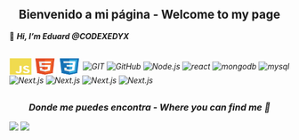    <h2 align="center">Bienvenido a mi página - Welcome to my page </h2>

👋 __<i>Hi, I’m Eduard @CODEXEDYX<i>__

<div style="display: inline_block"><br>
  <img align="center" alt="Js" height="30" width="40" src="https://raw.githubusercontent.com/devicons/devicon/master/icons/javascript/javascript-plain.svg">
  <img align="center" alt="HTML" height="30" width="40" src="https://raw.githubusercontent.com/devicons/devicon/master/icons/html5/html5-original.svg">
  <img align="center" alt="CSS" height="30" width="40" src="https://raw.githubusercontent.com/devicons/devicon/master/icons/css3/css3-original.svg">
  <img align="center" alt="GIT" heigth="30" width="56" src="https://cdn.jsdelivr.net/gh/devicons/devicon/icons/git/git-original-wordmark.svg" /> 
  <img align="center" alt="GitHub" heigth="30" width="40" src="https://cdn.jsdelivr.net/gh/devicons/devicon/icons/github/github-original.svg" />                     
  <img align="center" alt="Node.js" heigth="80" width="70" src="https://cdn.jsdelivr.net/gh/devicons/devicon/icons/nodejs/nodejs-original-wordmark.svg" />
  <img align="center" alt="react" heigth="30" width="40" src="https://cdn.jsdelivr.net/gh/devicons/devicon/icons/react/react-original-wordmark.svg" />        
  <img align="center" alt="mongodb" heigth="60" width="60" src="https://cdn.jsdelivr.net/gh/devicons/devicon/icons/mongodb/mongodb-original-wordmark.svg" />
  <img align="center" alt="mysql" heigth="100" width="67" src="https://cdn.jsdelivr.net/gh/devicons/devicon/icons/mysql/mysql-original-wordmark.svg" />
  <img align="center" alt="Next.js" heigth="100" width="60" src="https://cdn.jsdelivr.net/gh/devicons/devicon/icons/nextjs/nextjs-original-wordmark.svg" /> 
  <img align="center" alt="Next.js" heigth="100" width="40" src="https://cdn.jsdelivr.net/gh/devicons/devicon/icons/typescript/typescript-original.svg" />
  <img align="center" alt="Next.js" heigth="200" width="70" src="https://cdn.jsdelivr.net/gh/devicons/devicon/icons/express/express-original-wordmark.svg" /> 
  <img align="center" alt="Next.js" heigth="100" width="50"  src="https://cdn.jsdelivr.net/gh/devicons/devicon/icons/redux/redux-original.svg" />
          
          
</div>
  
  ##
  
  <h3 align="center">Donde me puedes encontra - Where you can find me 📍</h3>
 
<div> 
  <a href = "mailto:routerflxv@gmail.com"><img src="https://img.shields.io/badge/-Gmail-%23333?style=for-the-badge&logo=gmail&logoColor=white" target="_blank"></a>
  <a href = "https://github.com/CODEXEDYX"><img src="https://img.shields.io/badge/GitHub-100000?style=for-the-badge&logo=github&logoColor=white" target="_blank"></a>
  
 
</div>
